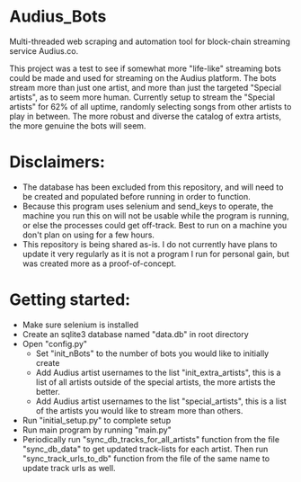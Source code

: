 # Audius_Bots

Multi-threaded web scraping and automation tool for block-chain streaming service Audius.co.

This project was a test to see if somewhat more "life-like" streaming bots could be made and used for streaming on the Audius platform. The bots stream more than just one artist, and more than just the targeted "Special artists", as to seem more human. Currently setup to stream the "Special artists" for 62% of all uptime, randomly selecting songs from other artists to play in between. The more robust and diverse the catalog of extra artists, the more genuine the bots will seem.

# Disclaimers:

* The database has been excluded from this repository, and will need to be created and populated before running in order to function.
* Because this program uses selenium and send_keys to operate, the machine you run this on will not be usable while the program is running, or else the processes could get off-track. Best to run on a machine you don't plan on using for a few hours.
* This repository is being shared as-is. I do not currently have plans to update it very regularly as it is not a program I run for personal gain, but was created more as a proof-of-concept.

# Getting started:

* Make sure selenium is installed
* Create an sqlite3 database named "data.db" in root directory
* Open "config.py"
    * Set "init_nBots" to the number of bots you would like to initially create
    * Add Audius artist usernames to the list "init_extra_artists", this is a list of all artists outside of the special artists, the more artists the better.
    * Add Audius artist usernames to the list "special_artists", this is a list of the artists you would like to stream more than others.
* Run "initial_setup.py" to complete setup
* Run main program by running "main.py"
* Periodically run "sync_db_tracks_for_all_artists" function from the file "sync_db_data" to get updated track-lists for each artist. Then run "sync_track_urls_to_db" function from the file of the same name to update track urls as well.
